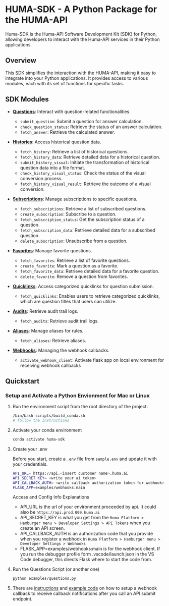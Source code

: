 # HUMA-SDK - A Python Package for the HUMA-API

Huma-SDK is the Huma-API Software Development Kit (SDK) for Python, allowing developers to interact with the Huma-API services in their Python applications.

## Overview

This SDK simplifies the interaction with the HUMA-API, making it easy to integrate into your Python applications. It provides access to various modules, each with its set of functions for specific tasks.

## SDK Modules

- [**Questions**](docs/questions.md): Interact with question-related functionalities.
  - `submit_question`: Submit a question for answer calculation.
  - `check_question_status`: Retrieve the status of an answer calculation.
  - `fetch_answer`: Retrieve the calculated answer.

- [**Histories**](docs/histories.md): Access historical question data.
  - `fetch_history`: Retrieve a list of historical questions.
  - `fetch_history_data`: Retrieve detailed data for a historical question.
  - `submit_history_visual`: Initiate the transformation of historical question data into a file format.
  - `check_history_visual_status`: Check the status of the visual conversion process.
  - `fetch_history_visual_result`: Retrieve the outcome of a visual conversion.

- [**Subscriptions**](docs/subscriptions.md): Manage subscriptions to specific questions.
  - `fetch_subscriptions`: Retrieve a list of subscribed questions.
  - `create_subscription`: Subscribe to a question.
  - `fetch_subscription_status`: Get the subscription status of a question.
  - `fetch_subscription_data`: Retrieve detailed data for a subscribed question.
  - `delete_subscription`: Unsubscribe from a question.

- [**Favorites**](docs/favorites.md): Manage favorite questions.
  - `fetch_favorites`: Retrieve a list of favorite questions.
  - `create_favorite`: Mark a question as a favorite.
  - `fetch_favorite_data`: Retrieve detailed data for a favorite question.
  - `delete_favorite`: Remove a question from favorites.

- [**Quicklinks**](docs/quicklinks.md): Access categorized quicklinks for question submission.
  - `fetch_quicklinks`: Enables users to retrieve categorized quicklinks, which are question titles that users can utilize.

- [**Audits**](docs/audits.md): Retrieve audit trail logs.
  - `fetch_audits`: Retrieve audit trail logs.

- [**Aliases**](docs/aliases.md): Manage aliases for rules.
  - `fetch_aliases`: Retrieve aliases.

- [**Webhooks**](docs/webhooks.md): Managing the webhook callbacks.
  - `activate_webhook_client`: Activate flask app on local environment for receiving webhook callbacks

## Quickstart

### Setup and Activate a Python Envionment for Mac or Linux

1. Run the environment script from the root directory of the project:

    ```bash
    /bin/bash scripts/build_conda.sh
    # follow the instructions
    ```

2. Activate your conda environment

    ```bash
    conda activate huma-sdk
    ```

3. Create your .env

    Before you start, create a `.env` file from `sample.env` and update it with your credentials.

    ```bash
    API_URL= https://api.<insert customer name>.huma.ai
    API_SECRET_KEY= <write your ai token>
    API_CALLBACK_AUTH= <write callback authorization token for webhook>
    FLASK_APP=examples/webhooks:main
    ```

      Access and Config Info Explanations

      - API_URL is the url of your environment proceeded by api.  It could also be `https://api.prod.009.huma.ai`
      - API_SECRET_KEY is what you get from the `Huma Platform > Hamburger menu > Developer Settings > API Tokens` when you create an API screen.
      - API_CALLBACK_AUTH is an authorization code that you provide when you register a webhook in `Huma Platform > Hamburger menu > Developer Settings > Webhooks`
      - FLASK_APP=examples/webhooks:main is for the webhook client.  If you run the debugger profile form .vscode/launch.json in the VS Code debugger, this directs Flask where to start the code from.

4. Run the Questions Script (or another one)

    ```bash
    python examples/questions.py
    ```

5. There are [instructions](docs/webhooks.md) and [example code](examples/webhooks.py) on how to setup a webhook callback to receive callback notifications after you call an API submit endpoint.

